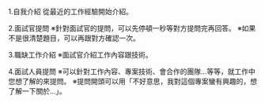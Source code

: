 1.自我介紹
從最近的工作經驗開始介紹。

2.面試官提問
※針對面試官的提問，可以先停頓一秒等對方提問完再回答。
※如果不是很清楚題目，可以再跟對方確認一次。

3.職缺工作介紹
※面試官介紹工作內容跟技術。

4.面試人員提問
※可以針對工作內容、專案技術、會合作的團隊...等等，就工作中您想了解的來提問。
※提問開頭可以用「不好意思，我對這個專案蠻有興趣的，想了解一下關於...」。